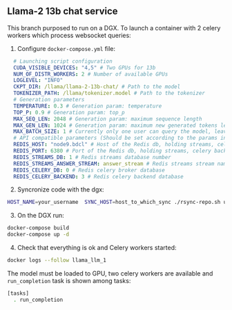 ## Llama-2 13b chat service

This branch purposed to run on a DGX. 
To launch a container with 2 celery workers which process websocket queries:
1. Configure `docker-compose.yml` file:
```yaml
  # Launching script configuration
  CUDA_VISIBLE_DEVICES: "4,5" # Two GPUs for 13b 
  NUM_OF_DISTR_WORKERS: 2 # Number of available GPUs
  LOGLEVEL: "INFO"
  CKPT_DIR: /llama/llama-2-13b-chat/ # Path to the model
  TOKENIZER_PATH: /llama/tokenizer.model # Path to the tokenizer
  # Generation parameters
  TEMPERATURE: 0.3 # Generation param: temperature
  TOP_P: 0.9 # Generation param: top_p
  MAX_SEQ_LEN: 2048 # Generation param: maximum sequence length
  MAX_GEN_LEN: 1024 # Generation param: maximum new generated tokens length 
  MAX_BATCH_SIZE: 1 # Currently only one user can query the model, leave it equal to 1
  # API compatible parameters (Should be set according to the params in llama2-api containers
  REDIS_HOST: "node9.bdcl" # Host of the Redis db, holding streams, celery backend, celery broker
  REDIS_PORT: 6380 # Port of the Redis db, holding streams, celery backend, celery broker
  REDIS_STREAMS_DB: 1 # Redis streams database number
  REDIS_STREAMS_ANSWER_STREAM: answer_stream # Redis streams stream name (should be the same as the stream, read by API)
  REDIS_CELERY_DB: 0 # Redis celery broker database
  REDIS_CELERY_BACKEND: 3 # Redis celery backend database
```
2. Syncronize code with the dgx:
```bash
HOST_NAME=your_username  SYNC_HOST=host_to_which_sync ./rsync-repo.sh upload
```
3. On the DGX run:
```bash
docker-compose build
docker-compose up -d
```
4. Check that everything is ok and Celery workers started:
```bash
docker logs --follow llama_llm_1
```
The model must be loaded to GPU, two celery workers are available and `run_completion` task is shown among tasks:
```bash
[tasks]
  . run_completion
```